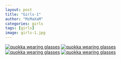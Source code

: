 ```yaml
---
layout: post
title: "Girls-1"
author: "MzMaXaM"
categories: girls
tags: [girls]
image: girls-1.jpg
---
```




[![quokka wearing glasses](https://mzmaxam.github.io/aiColoringPages-gh-pages/assets/img/00529_preview.jpg)](https://mzmaxam.github.io/aiColoringPages-gh-pages/assets/img/00529.jpg "Girl wearing a hat") 
[![quokka wearing glasses](https://mzmaxam.github.io/aiColoringPages-gh-pages/assets/img/00536_preview.jpg)](https://mzmaxam.github.io/aiColoringPages-gh-pages/assets/img/00536.jpg "Girl")
[![quokka wearing glasses](https://mzmaxam.github.io/aiColoringPages-gh-pages/assets/img/00537_preview.jpg)](https://mzmaxam.github.io/aiColoringPages-gh-pages/assets/img/00537.jpg "Girl wearing a beret") 
[![quokka wearing glasses](https://mzmaxam.github.io/aiColoringPages-gh-pages/assets/img/00535_preview.jpg)](https://mzmaxam.github.io/aiColoringPages-gh-pages/assets/img/00535.jpg "Girl wearing a glasses") 

